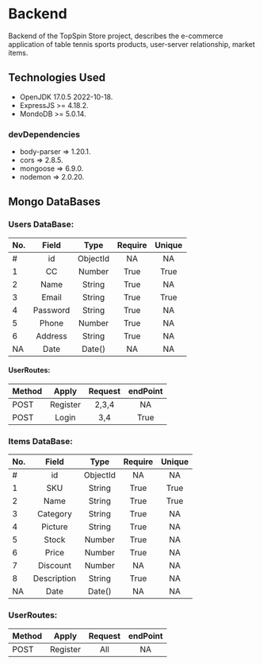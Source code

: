 # Backend
Backend of the TopSpin Store project, describes the e-commerce application of table tennis sports products, user-server relationship, market items.
## Technologies Used
* OpenJDK 17.0.5 2022-10-18.
* ExpressJS >= 4.18.2.
* MondoDB >= 5.0.14.
### devDependencies
* body-parser => 1.20.1.
* cors => 2.8.5.
* mongoose => 6.9.0.
* nodemon => 2.0.20.
## Mongo DataBases
### Users DataBase:

| No.  |  Field    |   Type    |   Require   |    Unique  |
| :--- |  :---:    |   :---:   |    :---:    |    :---:   |
|   #  |   id      |  ObjectId |     NA      |     NA     |
|   1  |   CC      |   Number  |    True     |    True    | 
|   2  |  Name     |   String  |    True     |     NA     | 
|   3  |  Email    |   String  |    True     |    True    | 
|   4  | Password  |   String  |    True     |     NA     |
|   5  |  Phone    |   Number  |    True     |     NA     | 
|   6  | Address   |   String  |    True     |     NA     |
|  NA  |   Date    |   Date()  |     NA      |     NA     |

#### UserRoutes:

|  Method   |   Apply   |   Request   |   endPoint  |
|   :---    |   :---:   |    :---:    |    :---:    |
|   POST    |  Register |    2,3,4    |     NA      |
|   POST    |   Login   |     3,4     |    True     | 

### Items DataBase:

| No.  |  Field    |   Type    |   Require   |    Unique  |
| :--- |   :---:   |   :---:   |    :---:    |    :---:   |
|  #   |   id      |  ObjectId |     NA      |     NA     |
|  1   |   SKU     |   String  |    True     |    True    | 
|  2   |   Name    |   String  |    True     |    True    | 
|  3   | Category  |   String  |    True     |     NA     | 
|  4   |  Picture  |   String  |    True     |     NA     |
|  5   |   Stock   |   Number  |    True     |     NA     | 
|  6   |   Price   |   Number  |    True     |     NA     | 
|  7   |  Discount |   Number  |     NA      |     NA     | 
|  8   |Description|   String  |    True     |     NA     |
| NA   |   Date    |   Date()  |     NA      |     NA     | 

### UserRoutes:

|  Method   |   Apply   |   Request   |   endPoint  |
|   :---    |   :---:   |    :---:    |    :---:    |
|   POST    |  Register |     All     |     NA      |


